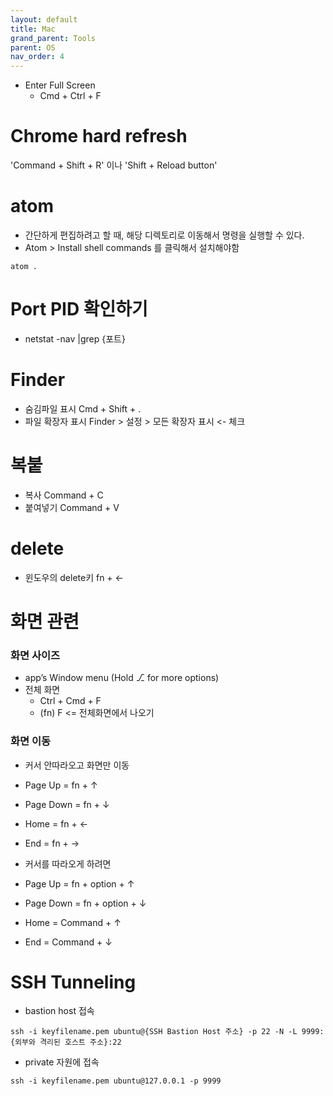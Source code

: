 ```yaml
---
layout: default
title: Mac
grand_parent: Tools
parent: OS
nav_order: 4
---
```


 * Enter Full Screen
   + Cmd + Ctrl + F



# Chrome hard refresh
'Command + Shift + R' 이나 'Shift + Reload button'


# atom
 * 간단하게 편집하려고 할 때, 해당 디렉토리로 이동해서 명령을 실행할 수 있다.
 * Atom > Install shell commands 를 클릭해서 설치해야함
```
atom .
```

# Port PID 확인하기
 * netstat -nav |grep {포트}

# Finder
* 숨김파일 표시 Cmd + Shift + .
* 파일 확장자 표시 Finder > 설정 > 모든 확장자 표시 <- 체크

# 복붙

 * 복사 Command + C
 * 붙여넣기 Command + V

# delete
 * 윈도우의 delete키 fn + <-

# 화면 관련

### 화면 사이즈
 * app’s Window menu (Hold ⎇ for more options)
 * 전체 화면
   + Ctrl + Cmd + F
   + (fn) F    <= 전체화면에서 나오기   


### 화면 이동
 * 커서 안따라오고 화면만 이동
 * Page Up   =  fn + ↑
 * Page Down  =  fn + ↓
 * Home  =  fn + ←
 * End  =  fn + →

 * 커서를 따라오게 하려면
 * Page Up  =  fn + option + ↑
 * Page Down  =  fn + option + ↓
 * Home =  Command + ↑
 * End =  Command + ↓


# SSH Tunneling

 * bastion host 접속
```
ssh -i keyfilename.pem ubuntu@{SSH Bastion Host 주소} -p 22 -N -L 9999:{외부와 격리된 호스트 주소}:22
```

 * private 자원에 접속
```
ssh -i keyfilename.pem ubuntu@127.0.0.1 -p 9999
```
